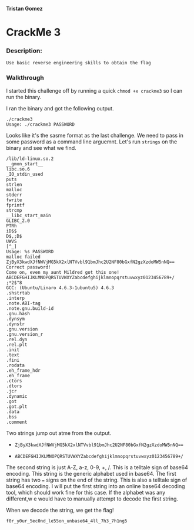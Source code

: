 **Tristan Gomez**

# CrackMe 3

### Description:

```
Use basic reverse engineering skills to obtain the flag
```

### Walkthrough

I started this challenge off by running a quick `chmod +x crackme3` so I can run the binary. <br />

I ran the binary and got the following output.
```
./crackme3
Usage: ./crackme3 PASSWORD
```
Looks like it's the sasme format as the last challenge. We need to pass in some password as a command line arguemnt. Let's
run `strings` on the binary and see what we find. 

```
/lib/ld-linux.so.2
__gmon_start__
libc.so.6
_IO_stdin_used
puts
strlen
malloc
stderr
fwrite
fprintf
strcmp
__libc_start_main
GLIBC_2.0
PTRh
iD$$
D$,;D$ 
UWVS
[^_]
Usage: %s PASSWORD
malloc failed
ZjByX3kwdXJfNWVjMG5kX2xlNTVvbl91bmJhc2U2NF80bGxfN2gzXzdoMW5nNQ==
Correct password!
Come on, even my aunt Mildred got this one!
ABCDEFGHIJKLMNOPQRSTUVWXYZabcdefghijklmnopqrstuvwxyz0123456789+/
;*2$"8
GCC: (Ubuntu/Linaro 4.6.3-1ubuntu5) 4.6.3
.shstrtab
.interp
.note.ABI-tag
.note.gnu.build-id
.gnu.hash
.dynsym
.dynstr
.gnu.version
.gnu.version_r
.rel.dyn
.rel.plt
.init
.text
.fini
.rodata
.eh_frame_hdr
.eh_frame
.ctors
.dtors
.jcr
.dynamic
.got
.got.plt
.data
.bss
.comment

```

Two strings jump out atme from the output. 

* `ZjByX3kwdXJfNWVjMG5kX2xlNTVvbl91bmJhc2U2NF80bGxfN2gzXzdoMW5nNQ==`

* `ABCDEFGHIJKLMNOPQRSTUVWXYZabcdefghijklmnopqrstuvwxyz0123456789+/`

The second string is just A-Z, a-z, 0-9, +, /. This is a telltale sign of base64 encoding. This string is the
generic alphabet used in base64. The first string has two `=` signs on the end of the string. This is also a telltale sign
of base64 encoding. I will put the first string into an online base64 decoding tool, which should work fine for this case.
If the alphabet was any different,w e would have to manually attempt to decode the first string. <br />

When we decode the string, we get the flag!

`f0r_y0ur_5ec0nd_le55on_unbase64_4ll_7h3_7h1ng5`
